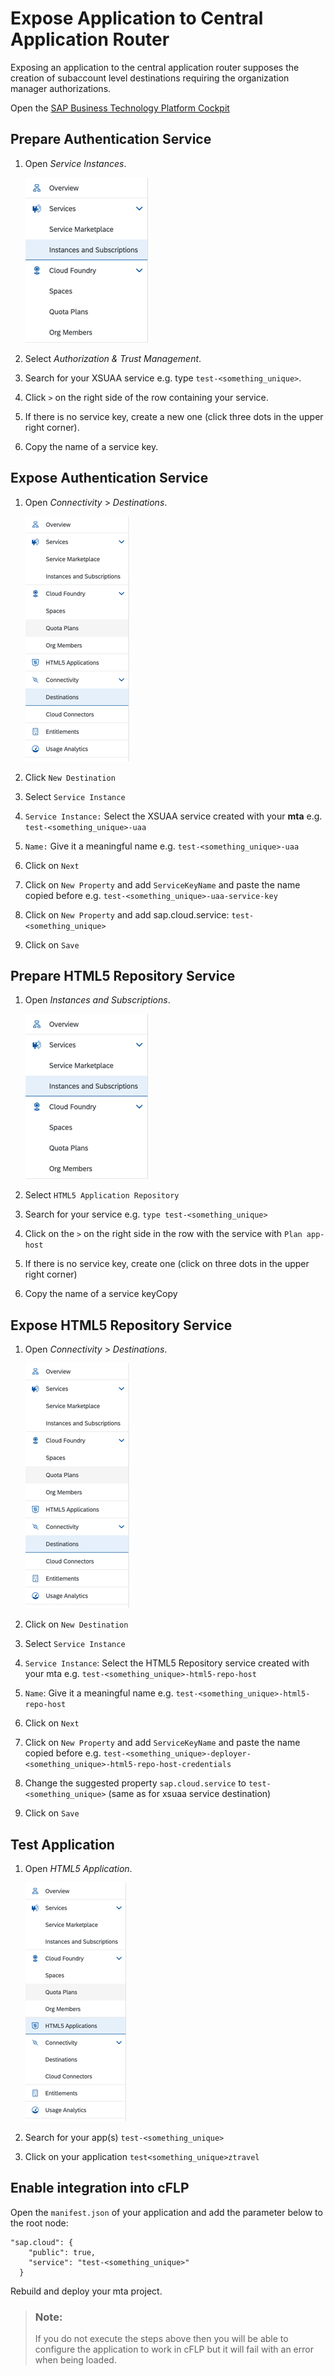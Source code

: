 <!-- loio85ad10dea43a41918f72574614bbc203 -->

# Expose Application to Central Application Router

Exposing an application to the central application router supposes the creation of subaccount level destinations requiring the organization manager authorizations.

Open the [SAP Business Technology Platform Cockpit](https://account.int.sap.eu2.hana.ondemand.com/cockpit#/globalaccount/2fcd6ac6-b8e0-40e8-aa71-a357aa99585e/subaccount/f57f211e-2733-4cc6-b645-74f02d034a58)



<a name="loio85ad10dea43a41918f72574614bbc203__section_btn_ctx_n4b"/>

## Prepare Authentication Service

1.  Open *Service Instances*.

    ![](images/FIORI_TOOLS_SERVICE_INSTANCE_280d554.png)

2.  Select *Authorization & Trust Management*.
3.  Search for your XSUAA service e.g. type `test-<something_unique>`.
4.  Click `>` on the right side of the row containing your service.
5.  If there is no service key, create a new one \(click three dots in the upper right corner\).
6.  Copy the name of a service key.



<a name="loio85ad10dea43a41918f72574614bbc203__section_gpd_w5x_n4b"/>

## Expose Authentication Service

1.  Open *Connectivity* \> *Destinations*.

    ![](images/FIORI_TOOLS_DESTINATION_8ce6980.png)

2.  Click `New Destination`
3.  Select `Service Instance`
4.  `Service Instance:` Select the XSUAA service created with your **mta** e.g. `test-<something_unique>-uaa`
5.  `Name:` Give it a meaningful name e.g. `test-<something_unique>-uaa`
6.  Click on `Next` 
7.  Click on `New Property` and add `ServiceKeyName` and paste the name copied before e.g. `test-<something_unique>-uaa-service-key` 
8.  Click on `New Property` and add sap.cloud.service: `test-<something_unique>` 
9.  Click on `Save`



<a name="loio85ad10dea43a41918f72574614bbc203__section_gf3_swx_n4b"/>

## Prepare HTML5 Repository Service

1.  Open *Instances and Subscriptions*.

    ![](images/FIORI_TOOLS_SERVICE_INSTANCE_280d554.png)

2.  Select `HTML5 Application Repository`
3.  Search for your service e.g. `type test-<something_unique>`
4.  Click on the `>` on the right side in the row with the service with `Plan app-host`
5.  If there is no service key, create one \(click on three dots in the upper right corner\)
6.  Copy the name of a service keyCopy



<a name="loio85ad10dea43a41918f72574614bbc203__section_xxn_zzx_n4b"/>

## Expose HTML5 Repository Service

1.  Open *Connectivity* \> *Destinations*.

    ![](images/FIORI_TOOLS_DESTINATION_8ce6980.png)

2.  Click on `New Destination`
3.  Select `Service Instance`
4.  `Service Instance`: Select the HTML5 Repository service created with your mta e.g. `test-<something_unique>-html5-repo-host`
5.  `Name`: Give it a meaningful name e.g. `test-<something_unique>-html5-repo-host`
6.  Click on `Next`
7.  Click on `New Property` and add `ServiceKeyName` and paste the name copied before e.g. `test-<something_unique>-deployer-<something_unique>-html5-repo-host-credentials` 
8.  Change the suggested property `sap.cloud.service` to `test-<something_unique>` \(same as for xsuaa service destination\)
9.  Click on `Save`



<a name="loio85ad10dea43a41918f72574614bbc203__section_z2h_1vy_n4b"/>

## Test Application

1.  Open *HTML5 Application*.

    ![](images/FIORI_TOOLS_HTML5_1862c54.png)

2.  Search for your app\(s\) `test-<something_unique>`
3.  Click on your application `test<something_unique>ztravel`



<a name="loio85ad10dea43a41918f72574614bbc203__section_ynm_nvy_n4b"/>

## Enable integration into cFLP

Open the `manifest.json` of your application and add the parameter below to the root node:

```
"sap.cloud": {
    "public": true,
    "service": "test-<something_unique>"
  }
```

Rebuild and deploy your mta project.

> ### Note:  
> If you do not execute the steps above then you will be able to configure the application to work in cFLP but it will fail with an error when being loaded.

